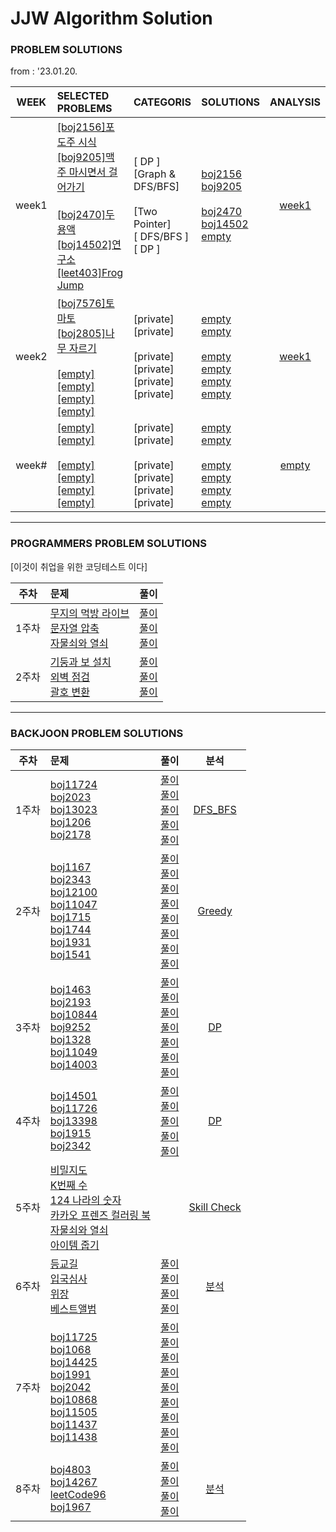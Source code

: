 # JJW Algorithm Solution
### PROBLEM SOLUTIONS
from : '23.01.20.

| WEEK | SELECTED PROBLEMS | CATEGORIS | SOLUTIONS | ANALYSIS |
|:----:|:------------------|:----------|:----------|:-----------------------:|
| week1 | [[boj2156]포도주 시식](https://www.acmicpc.net/problem/2156) <br> [[boj9205]맥주 마시면서 걸어가기](https://www.acmicpc.net/problem/9205) <br><br> [[boj2470]두 용액](https://www.acmicpc.net/problem/2470) <br> [[boj14502]연구소](https://www.acmicpc.net/problem/14502) <br> [[leet403]Frog Jump](https://leetcode.com/problems/frog-jump/) | [ DP ] <br> [Graph & DFS/BFS] <br><br> [Two Pointer] <br> [ DFS/BFS ] <br> [ DP ] | [boj2156](DP/2156.cpp) <br> [boj9205](DP/9205.cpp) <br><br> [boj2470](TwoPoint/2470.cpp) <br> [boj14502](DFS_BFS/14502.cpp) <br> [empty]() | [week1](분석/week1.ipynb) |
| week2 | [[boj7576]토마토](https://www.acmicpc.net/problem/7576) <br> [[boj2805]나무 자르기](https://www.acmicpc.net/problem/2805) <br><br> [[empty]]() <br> [[empty]]() <br> [[empty]]() <br> [[empty]]() | [private] <br> [private] <br><br> [private] <br> [private] <br> [private] <br> [private] | [empty]() <br> [empty]() <br><br> [empty]() <br> [empty]() <br> [empty]() <br> [empty]() | [week1](분석/week2.ipynb) |
| week# | [[empty]]() <br> [[empty]]() <br><br> [[empty]]() <br> [[empty]]() <br> [[empty]]() <br> [[empty]]() | [private] <br> [private] <br><br> [private] <br> [private] <br> [private] <br> [private] | [empty]() <br> [empty]() <br><br> [empty]() <br> [empty]() <br> [empty]() <br> [empty]() | [empty]() |

---
### PROGRAMMERS PROBLEM SOLUTIONS
[이것이 취업을 위한 코딩테스트 이다]  

| 주차  | 문제    | 풀이     |
|:-----:|:---|:---:|
| 1주차  | [무지의 먹방 라이브](https://school.programmers.co.kr/learn/courses/42891/lessons/42891) <br> [문자열 압축](https://school.programmers.co.kr/learn/courses/30/lessons/60057) <br> [자물쇠와 열쇠](https://school.programmers.co.kr/learn/courses/30/lessons/60059) | [풀이](Programmers_Problems/42891.cpp) <br> [풀이](Programmers_Problems/60057.cpp) <br> [풀이](Programmers_Problems/60059.cpp)
| 2주차  | [기둥과 보 설치](https://school.programmers.co.kr/learn/courses/30/lessons/60061) <br> [외벽 점검](https://school.programmers.co.kr/learn/courses/30/lessons/60062) <br> [괄호 변환](https://school.programmers.co.kr/learn/courses/30/lessons/60058) | [풀이](Programmers_Problems/60061.cpp) <br> [풀이](Programmers_Problems/60062.cpp) <br> [풀이](Programmers_Problems/60058.cpp)

---
### BACKJOON PROBLEM SOLUTIONS
| 주차 | 문제 | 풀이 | 분석 |
|:---:|:------|:-----:|:-----:|
| 1주차  | [boj11724](https://www.acmicpc.net/problem/11724) <br> [boj2023](https://www.acmicpc.net/problem/2023) <br> [boj13023](https://www.acmicpc.net/problem/13023) <br> [boj1206](https://www.acmicpc.net/problem/1260) <br> [boj2178](https://www.acmicpc.net/problem/2178)  | [풀이](DFS_BFS/11724.cpp) <br> [풀이](DFS_BFS/2023.cpp) <br> [풀이](DFS_BFS/13023.cpp) <br> [풀이](DFS_BFS/1206.cpp) <br> [풀이](DFS_BFS/2178.cpp)  | [DFS_BFS](분석/DFS_BFS.ipynb)
| 2주차  | [boj1167](https://www.acmicpc.net/problem/1167) <br> [boj2343](https://www.acmicpc.net/problem/2343) <br> [boj12100](https://www.acmicpc.net/problem/12100) <br> [boj11047](https://www.acmicpc.net/problem/11047) <br> [boj1715](https://www.acmicpc.net/problem/1715)  <br> [boj1744](https://www.acmicpc.net/problem/1744) <br> [boj1931](https://www.acmicpc.net/problem/1931) <br> [boj1541](https://www.acmicpc.net/problem/1541)  | [풀이](DFS_BFS/1167.cpp) <br> [풀이](BinarySeach/2343.cpp) <br> [풀이](DFS_BFS/12100.cpp) <br> [풀이](Greedy/11047.cpp) <br> [풀이](Greedy/1715.cpp) <br> [풀이](Greedy/1744.cpp) <br> [풀이](Greedy/1931.cpp) <br> [풀이](Greedy/1541.cpp)  |  [Greedy](분석/Greedy.ipynb)
| 3주차  | [boj1463](https://www.acmicpc.net/problem/1463) <br> [boj2193](https://www.acmicpc.net/problem/2193) <br>[boj10844](https://www.acmicpc.net/problem/10844) <br> [boj9252](https://www.acmicpc.net/problem/9252) <br> [boj1328](https://www.acmicpc.net/problem/1328) <br> [boj11049](https://www.acmicpc.net/problem/11049) <br> [boj14003](https://www.acmicpc.net/problem/14003)  | [풀이](DP/1463.cpp) <br> [풀이](DP/2193.cpp) <br> [풀이](DP/10844.cpp) <br> [풀이](DP/9252.cpp) <br> [풀이](DP/1328.cpp) <br> [풀이](DP/11049.cpp) <br> [풀이](DP/14003.cpp) <br> | [DP](분석/DP.ipynb)
| 4주차 | [boj14501](https://www.acmicpc.net/problem/) <br> [boj11726](https://www.acmicpc.net/problem/) <br> [boj13398](https://www.acmicpc.net/problem/) <br> [boj1915](https://www.acmicpc.net/problem/) <br> [boj2342](https://www.acmicpc.net/problem/) | [풀이](DP/14501.cpp) <br> [풀이](DP/11726.cpp) <br> [풀이](DP/13398.cpp) <br> [풀이](DP/1915.cpp) <br> [풀이](DP/2342.cpp) <br> | [DP](분석/DP.ipynb)
| 5주차 | [비밀지도](https://school.programmers.co.kr/learn/courses/30/lessons/17681) <br> [K번째 수](https://school.programmers.co.kr/learn/courses/30/lessons/42748) <br> [124 나라의 숫자](https://school.programmers.co.kr/learn/courses/30/lessons/12899) <br> [카카오 프렌즈 컬러링 북](https://school.programmers.co.kr/learn/courses/30/lessons/1829) <br> [자물쇠와 열쇠](https://school.programmers.co.kr/learn/courses/30/lessons/60059) <br> [아이템 줍기](https://school.programmers.co.kr/learn/courses/30/lessons/87694#qna) | | [Skill Check](분석/Programmers_Skill_Check.ipynb)
| 6주차 | [등교길](https://school.programmers.co.kr/learn/courses/30/lessons/42898) <br> [입국심사](https://school.programmers.co.kr/learn/courses/30/lessons/43238) <br> [위장](https://school.programmers.co.kr/learn/courses/30/lessons/42578) <br> [베스트앨범](https://school.programmers.co.kr/learn/courses/30/lessons/42579) | [풀이](Programmers_Problems/42898.cpp) <br> [풀이](Programmers_Problems/43238.cpp) <br> [풀이](Programmers_Problems/42578.cpp) <br> [풀이](Programmers_Problems/42579.cpp) | [분석](분석/Programmers_Problem.ipynb)
| 7주차 | [boj11725](https://www.acmicpc.net/problem/11725) <br> [boj1068](https://www.acmicpc.net/problem/1068) <br> [boj14425](https://www.acmicpc.net/problem/14425) <br> [boj1991](https://www.acmicpc.net/problem/1991) <br> [boj2042](https://www.acmicpc.net/problem/2042) <br> [boj10868](https://www.acmicpc.net/problem/10868) <br> [boj11505](https://www.acmicpc.net/problem/11505) <br> [boj11437](https://www.acmicpc.net/problem/11437) <br> [boj11438](https://www.acmicpc.net/problem/11438) | [풀이](Tree/11725.cpp) <br> [풀이](Tree/1068.cpp) <br> [풀이](Tree/14425.cpp) <br> [풀이](Tree/1991.cpp) <br> [풀이](Tree/2042.cpp) <br> [풀이](Tree/10868.cpp) <br> [풀이](Tree/11505.cpp) <br> [풀이](Tree/11437.cpp) <br> [풀이](Tree/11438.cpp) | |
| 8주차 | [boj4803](https://www.acmicpc.net/problem/4803) <br> [boj14267](https://www.acmicpc.net/problem/14267) <br> [leetCode96](https://leetcode.com/problems/unique-binary-search-trees/) <br> [boj1967](https://www.acmicpc.net/problem/1967) | [풀이](Tree/4803.cpp) <br> [풀이](Tree/14267.cpp) <br> [풀이](Tree/leetcode96) <br> [풀이](Tree/1967.cpp) | [분석](분석/Tree2.ipynb) |
